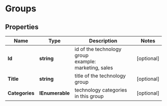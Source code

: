 # Groups


## Properties

| Name | Type | Description | Notes |
|------------ | ------------- | ------------- | -------------|
**Id** | **string** | id of the technology group<br>example:<br>marketing, sales |[optional]|
**Title** | **string** | title of the technology group |[optional]|
**Categories** | **IEnumerable<TechnologyCategoryInfo>** | technology categories in this group |[optional]|